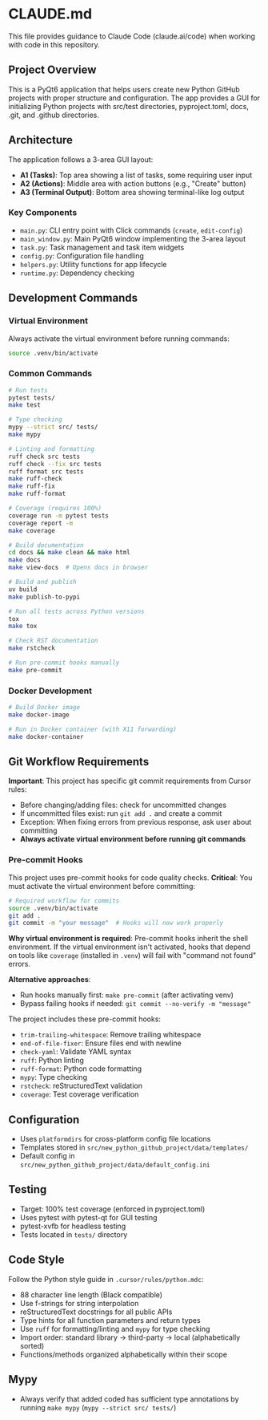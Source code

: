 # CLAUDE.md

This file provides guidance to Claude Code (claude.ai/code) when working with code in this repository.

## Project Overview

This is a PyQt6 application that helps users create new Python GitHub projects with proper structure and configuration. The app provides a GUI for initializing Python projects with src/test directories, pyproject.toml, docs, .git, and .github directories.

## Architecture

The application follows a 3-area GUI layout:
- **A1 (Tasks)**: Top area showing a list of tasks, some requiring user input
- **A2 (Actions)**: Middle area with action buttons (e.g., "Create" button)
- **A3 (Terminal Output)**: Bottom area showing terminal-like log output

### Key Components
- `main.py`: CLI entry point with Click commands (`create`, `edit-config`)
- `main_window.py`: Main PyQt6 window implementing the 3-area layout
- `task.py`: Task management and task item widgets
- `config.py`: Configuration file handling
- `helpers.py`: Utility functions for app lifecycle
- `runtime.py`: Dependency checking

## Development Commands

### Virtual Environment
Always activate the virtual environment before running commands:
```bash
source .venv/bin/activate
```

### Common Commands
```bash
# Run tests
pytest tests/
make test

# Type checking
mypy --strict src/ tests/
make mypy

# Linting and formatting
ruff check src tests
ruff check --fix src tests
ruff format src tests
make ruff-check
make ruff-fix
make ruff-format

# Coverage (requires 100%)
coverage run -m pytest tests
coverage report -m
make coverage

# Build documentation
cd docs && make clean && make html
make docs
make view-docs  # Opens docs in browser

# Build and publish
uv build
make publish-to-pypi

# Run all tests across Python versions
tox
make tox

# Check RST documentation
make rstcheck

# Run pre-commit hooks manually
make pre-commit
```

### Docker Development
```bash
# Build Docker image
make docker-image

# Run in Docker container (with X11 forwarding)
make docker-container
```

## Git Workflow Requirements

**Important**: This project has specific git commit requirements from Cursor rules:
- Before changing/adding files: check for uncommitted changes
- If uncommitted files exist: run `git add .` and create a commit
- Exception: When fixing errors from previous response, ask user about committing
- **Always activate virtual environment before running git commands**

### Pre-commit Hooks

This project uses pre-commit hooks for code quality checks. **Critical**: You must activate the virtual environment before committing:

```bash
# Required workflow for commits
source .venv/bin/activate
git add .
git commit -m "your message"  # Hooks will now work properly
```

**Why virtual environment is required**: Pre-commit hooks inherit the shell environment. If the virtual environment isn't activated, hooks that depend on tools like `coverage` (installed in `.venv`) will fail with "command not found" errors.

**Alternative approaches**:
- Run hooks manually first: `make pre-commit` (after activating venv)
- Bypass failing hooks if needed: `git commit --no-verify -m "message"`

The project includes these pre-commit hooks:
- `trim-trailing-whitespace`: Remove trailing whitespace
- `end-of-file-fixer`: Ensure files end with newline
- `check-yaml`: Validate YAML syntax
- `ruff`: Python linting
- `ruff-format`: Python code formatting
- `mypy`: Type checking
- `rstcheck`: reStructuredText validation
- `coverage`: Test coverage verification

## Configuration

- Uses `platformdirs` for cross-platform config file locations
- Templates stored in `src/new_python_github_project/data/templates/`
- Default config in `src/new_python_github_project/data/default_config.ini`

## Testing

- Target: 100% test coverage (enforced in pyproject.toml)
- Uses pytest with pytest-qt for GUI testing
- pytest-xvfb for headless testing
- Tests located in `tests/` directory

## Code Style

Follow the Python style guide in `.cursor/rules/python.mdc`:
- 88 character line length (Black compatible)
- Use f-strings for string interpolation
- reStructuredText docstrings for all public APIs
- Type hints for all function parameters and return types
- Use `ruff` for formatting/linting and `mypy` for type checking
- Import order: standard library → third-party → local (alphabetically sorted)
- Functions/methods organized alphabetically within their scope

## Mypy

- Always verify that added coded has sufficient type annotations by running
 `make mypy` (`mypy --strict src/ tests/`)
